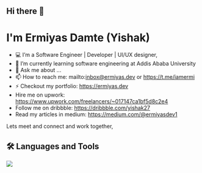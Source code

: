## Hi there 👋

# I'm Ermiyas Damte (Yishak)

- 💻 I’m a Software Engineer | Developer | UI/UX designer,
- 🌱 I’m currently learning software engineering at Addis Ababa University
- 💬 Ask me about ...
- 📫 How to reach me: mailto:inbox@ermiyas.dev  or https://t.me/iamermi
- ⚡ Checkout my portfolio: https://ermiyas.dev
-  Hire me on upwork: https://www.upwork.com/freelancers/~017147ca1bf5d8c2e4
-  Follow me on dribbble: https://dribbble.com/yishak27
-  Read my articles in medium: https://medium.com/@ermiyasdev1

  Lets meet and connect and work together, 

## 🛠️ Languages and Tools
<p align="left">
  <img src="https://skillicons.dev/icons?i=nodejs,express,vscode,visualstudio,supabase,js,ts,vue,css,html,java,cpp,git,github,vscode,linux,docker,kubernetes,mongodb,mysql,postgres,heroku,react,nextjs,sass,bootstrap,redis" />
</p>
